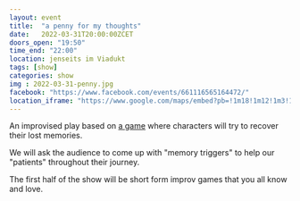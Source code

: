 ```yaml
---
layout: event
title:  "a penny for my thoughts"
date:   2022-03-31T20:00:00ZCET
doors_open: "19:50"
time_end: "22:00"
location: jenseits im Viadukt
tags: [show]
categories: show
img : 2022-03-31-penny.jpg
facebook: "https://www.facebook.com/events/661116565164472/"
location_iframe: "https://www.google.com/maps/embed?pb=!1m18!1m12!1m3!1d2701.3164958683724!2d8.52006681583793!3d47.38625731116593!2m3!1f0!2f0!3f0!3m2!1i1024!2i768!4f13.1!3m3!1m2!1s0x47900a15619f4fa9%3A0x124e7e779b279679!2sjenseits+im+Viadukt!5e0!3m2!1sen!2sch!4v1529147583692"
---
```

An improvised play based on [a game](https://www.orphicinstitute.com/) where characters will try to recover their lost memories.
<!--more-->

We will ask the audience to come up with "memory triggers" to help our "patients" throughout their journey.

The first half of the show will be short form improv games that you all know and love.
